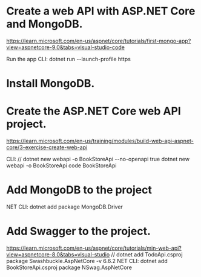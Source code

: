 # Create a web API with ASP.NET Core and MongoDB.

https://learn.microsoft.com/en-us/aspnet/core/tutorials/first-mongo-app?view=aspnetcore-9.0&tabs=visual-studio-code

Run the app
CLI:
dotnet run --launch-profile https

# Install MongoDB.

# Create the ASP.NET Core web API project.

https://learn.microsoft.com/en-us/training/modules/build-web-api-aspnet-core/3-exercise-create-web-api

CLI:
// dotnet new webapi -o BookStoreApi --no-openapi true
dotnet new webapi -o BookStoreApi
code BookStoreApi

# Add MongoDB to the project

NET CLI:
dotnet add package MongoDB.Driver

# Add Swagger to the project.

https://learn.microsoft.com/en-us/aspnet/core/tutorials/min-web-api?view=aspnetcore-8.0&tabs=visual-studio
// dotnet add TodoApi.csproj package Swashbuckle.AspNetCore -v 6.6.2
NET CLI:
dotnet add BookStoreApi.csproj package NSwag.AspNetCore
